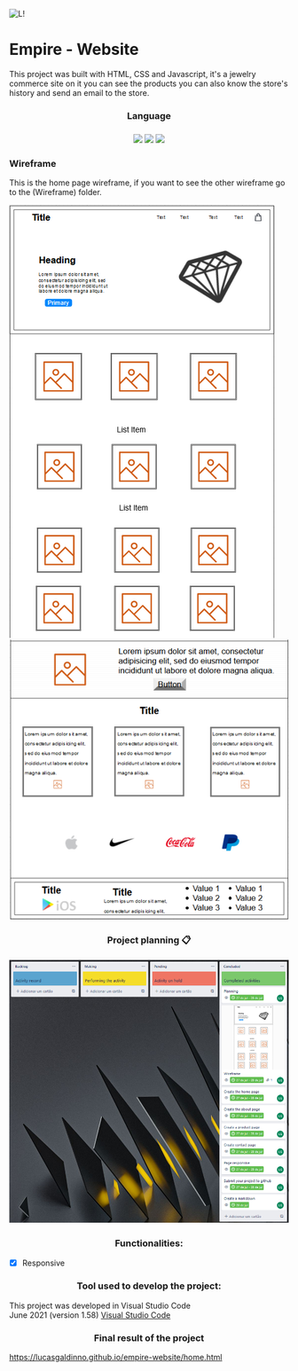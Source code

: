 ![L!](https://img.shields.io/badge/License-MIT-green) 

<h1>Empire - Website</h1>
<p>This project was built with HTML, CSS and Javascript, it's a jewelry commerce site on it you can see the products you can also know the store's history and send an email to the store.</p>

<h3 align="center">
 Language
<h3>
<p align="center">
<img src="https://camo.githubusercontent.com/d63d473e728e20a286d22bb2226a7bf45a2b9ac6c72c59c0e61e9730bfe4168c/68747470733a2f2f696d672e736869656c64732e696f2f62616467652f48544d4c352d4533344632363f7374796c653d666f722d7468652d6261646765266c6f676f3d68746d6c35266c6f676f436f6c6f723d7768697465">
<img src="https://camo.githubusercontent.com/3a0f693cfa032ea4404e8e02d485599bd0d192282b921026e89d271aaa3d7565/68747470733a2f2f696d672e736869656c64732e696f2f62616467652f435353332d3135373242363f7374796c653d666f722d7468652d6261646765266c6f676f3d63737333266c6f676f436f6c6f723d7768697465">
<img src="https://camo.githubusercontent.com/9d07c04bdd98c662d5df9d4e1cc1de8446ffeaebca330feb161f1fb8e1188204/68747470733a2f2f696d672e736869656c64732e696f2f62616467652f4a6176615363726970742d4637444631453f7374796c653d666f722d7468652d6261646765266c6f676f3d6a617661736372697074266c6f676f436f6c6f723d626c61636b">
<p>

<h3>Wireframe</h3>
<p>This is the home page wireframe, if you want to see the other wireframe go to the (Wireframe) folder.</p>
<img src="Screenshots/Wireframe-home-page.png?token=AREOZJZR3B25LTWWRUB2K33BAWURM">

<img src="Screenshots/Wireframe-home-pageP2.png?token=AREOZJ5G2HWILM5EBPK5PL3BAWUTQ">
  
  
<h3 align="center">
Project planning 📋<br><br>
<img src ="Screenshots/planning.png?token=AREOZJ6E6O5ZVSGSUZR2GADBAWWRM alt="Planning-Trello">
</h3>
                                                                                             
<h3 align="center">
Functionalities:
</h3> 
 
- [x] Responsive

                  
<h3 align="center">
Tool used to develop the project:
</h3>
This project was developed in Visual Studio Code <br>
June 2021 (version 1.58) <a href="https://code.visualstudio.com/">Visual Studio Code</a>
                                                                 
<h3 align="center">
Final result of the project
</h3>

https://lucasgaldinno.github.io/empire-website/home.html
